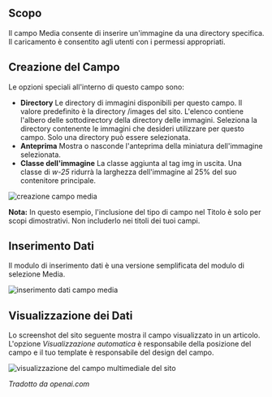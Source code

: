 <!-- Filename: J3.x:Adding_custom_fields/Media_Field / Display title: Campo Media -->

## Scopo

Il campo Media consente di inserire un'immagine da una directory specifica. Il caricamento è consentito agli utenti con i permessi appropriati.


## Creazione del Campo

Le opzioni speciali all'interno di questo campo sono:

- **Directory** Le directory di immagini disponibili per questo campo. Il valore predefinito è la directory /images del sito. L'elenco contiene l'albero delle sottodirectory della directory delle immagini. Seleziona la directory contenente le immagini che desideri utilizzare per questo campo. Solo una directory può essere selezionata.
- **Anteprima** Mostra o nasconde l'anteprima della miniatura dell'immagine selezionata.
- **Classe dell'immagine** La classe aggiunta al tag img in uscita. Una classe di *w-25* ridurrà la larghezza dell'immagine al 25% del suo contenitore principale.

![creazione campo media](../../../en/images/fields/fields-media-edit.png)

**Nota:** In questo esempio, l'inclusione del tipo di campo nel Titolo è solo per scopi dimostrativi. Non includerlo nei titoli dei tuoi campi.

## Inserimento Dati

Il modulo di inserimento dati è una versione semplificata del modulo di selezione Media.

![inserimento dati campo media](../../../en/images/fields/fields-media-data-entry.png)


## Visualizzazione dei Dati

Lo screenshot del sito seguente mostra il campo visualizzato in un articolo. L'opzione *Visualizzazione automatica* è responsabile della posizione del campo e il tuo template è responsabile del design del campo.

![visualizzazione del campo multimediale del sito](../../../en/images/fields/fields-media-site.png)

*Tradotto da openai.com*

